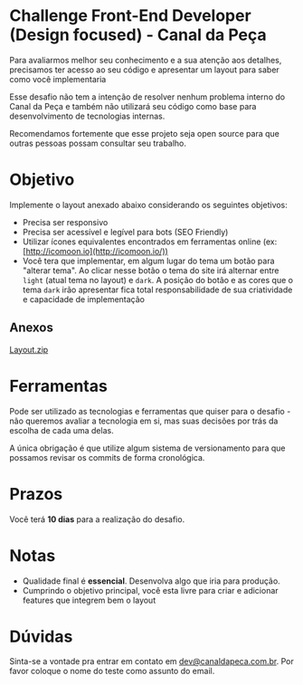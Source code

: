 # Challenge  Front-End Developer (Design focused) - Canal da Peça

Para avaliarmos melhor seu conhecimento e a sua atenção aos detalhes, precisamos ter acesso ao seu  código e apresentar um layout para saber como você implementaria

Esse desafio não tem a intenção de resolver nenhum problema interno do Canal da Peça e também não utilizará seu código como base para desenvolvimento de tecnologias internas.

Recomendamos fortemente que esse projeto seja open source para que outras pessoas possam consultar seu trabalho.

# Objetivo

Implemente o layout anexado abaixo considerando os seguintes objetivos:

- Precisa ser responsivo
- Precisa ser acessível e legível para bots (SEO Friendly)
- Utilizar ícones equivalentes encontrados em ferramentas online (ex: [http://icomoon.io](http://icomoon.io/))
- Você tera que implementar, em algum lugar do tema um botão para "alterar tema". Ao clicar nesse botão o tema do site irá alternar entre `light` (atual tema no layout) e `dark`. A posição do botão e as cores que o tema `dark` irão apresentar fica total responsabilidade de sua criatividade e capacidade de implementação

## Anexos

[Layout.zip](Layout-2fd971c4-f591-4707-8f4f-6517a37e5c4c.zip)

# Ferramentas

Pode ser utilizado as tecnologias e ferramentas que quiser para o desafio - não queremos avaliar a tecnologia em si, mas suas decisões por trás da escolha de cada uma delas.

A única obrigação é que utilize algum sistema de versionamento para que possamos revisar os commits de forma cronológica.

# Prazos

Você terá **10 dias** para a realização do desafio.


# Notas

- Qualidade final é **essencial**. Desenvolva algo que iria para produção.
- Cumprindo o objetivo principal, você esta livre para criar e adicionar features que integrem bem o layout

# Dúvidas

Sinta-se a vontade pra entrar em contato em <dev@canaldapeca.com.br>. 
Por favor coloque o nome do teste como assunto do email.
